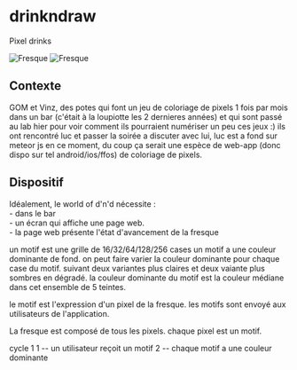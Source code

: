 drinkndraw
==========

Pixel drinks

![Fresque](img/fresques/fresque_dnd_finie.jpg)
![Fresque](img/fresques/6-7-8-9-10-11-12-13-14.jpg)

## Contexte

GOM et Vinz, des potes qui font un jeu de coloriage de pixels 1 fois par mois dans un bar (c'était
à la loupiotte les 2 dernieres années) et qui sont passé au lab hier pour voir comment ils pourraient
numériser un peu ces jeux :) ils ont rencontré luc et passer la soirée a discuter avec lui, luc est
a fond sur meteor js en ce moment, du coup ça serait une espèce de web-app (donc dispo sur tel 
android/ios/ffos) de coloriage de pixels.


## Dispositif

Idéalement, le world of d'n'd nécessite :  
	- dans le bar  
		- un écran qui affiche une page web.  
			- la page web présente l'état d'avancement de la fresque  


un motif est une grille de 16/32/64/128/256 cases
un motif a une couleur dominante de fond. 
on peut faire varier la couleur dominante pour chaque case du motif. 
suivant deux variantes plus claires et deux vaiante plus sombres en dégradé.
la couleur dominante du motif est la couleur médiane dans cet ensemble de 5 teintes.

le motif est l'expression d'un pixel de la fresque.
les motifs sont envoyé aux utilisateurs de l'application.

La fresque est composé de tous les pixels.
chaque pixel est un motif.


cycle 1
1 -- un utilisateur reçoit un motif
2 -- chaque motif a une couleur dominante 

		